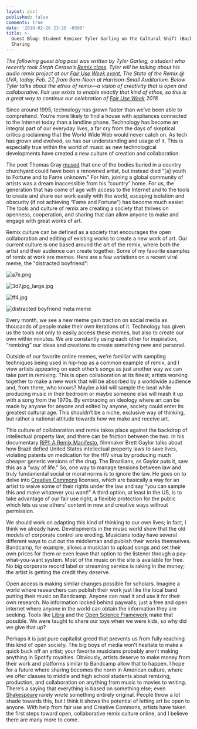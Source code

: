 ```yaml
---
layout: post
published: false
comments: true
date: '2018-02-26 23:20 -0500'
title: >-
  Guest Blog: Student Remixer Tyler Garling on the Cultural Shift (Back) Toward
  Sharing
---
```


*The following guest blog post was written by Tyler Garling, a student who recently took Steph Ceraso’s [Remix class](https://digitalwritingremix.wordpress.com/). Tyler will be talking about his audio remix project at our [Fair Use Week event](https://www.facebook.com/events/170977473523442/), The State of the Remix @ UVA, today, Feb. 27, from 9am-Noon at Harrison-Small Auditorium. Below Tyler talks about the ethos of remix—a vision of creativity that is open and collaborative. Fair use exists to enable exactly that kind of ethos, so this is a great way to continue our celebration of [Fair Use Week](https://fairuseweek.org) 2018.*

Since around 1995, technology has grown faster than we’ve been able to comprehend. You’re more likely to find a house with appliances connected to the Internet today than a landline phone. Technology has become an integral part of our everyday lives, a far cry from the days of skeptical critics proclaiming that the World Wide Web would never catch on. As tech has grown and evolved, so has our understanding and usage of it. This is especially true within the world of music as new technological developments have created a new culture of creation and collaboration. 

The poet Thomas Gray [mused](https://www.poetryfoundation.org/poems/44299/elegy-written-in-a-country-churchyard) that one of the bodies buried in a country churchyard could have been a renowned artist, but instead died “[a] youth to Fortune and to Fame unknown.” For him, joining a global community of artists was a dream inaccessible from his “country” home. For us, the generation that has come of age with access to the Internet and to the tools to create and share our work easily with the world, escaping isolation and obscurity (if not achieving “Fame and Fortune”) has become much easier. The tools and culture of remix are creating a society that thrives on openness, cooperation, and sharing that can allow anyone to make and engage with great works of art. 


Remix culture can be defined as a society that encourages the open collaboration and editing of existing works to create a new work of art. Our current culture is one based around the art of the remix, where both the artist and their audience can create together. Some of my favorite examples of remix at work are memes. Here are a few variations on a recent viral meme, the "distracted boyfriend":

![a7e.png]({{site.baseurl}}/images/a7e.png)

![3d7.jpg_large.jpg]({{site.baseurl}}/images/3d7.jpg_large.jpg)

![ff4.jpg]({{site.baseurl}}/images/ff4.jpg)

![distracted boyfriend meta meme]({{site.baseurl}}/images/478566-distracted-boyfriend.jpg)


Every month, we see a new meme gain traction on social media as thousands of people make their own iterations of it. Technology has given us the tools not only to easily access these memes, but also to create our own within minutes. We are constantly using each other for inspiration, “remixing” our ideas and creations to create something new and personal. 


Outside of our favorite online memes, we’re familiar with sampling techniques being used in hip-hop as a common example of remix, and I view artists appearing on each other’s songs as just another way we can take part in remixing. This is open collaboration at its finest; artists working together to make a new work that will be absorbed by a worldwide audience and, from there, who knows? Maybe a kid will sample the beat while producing music in their bedroom or maybe someone else will mash it up with a song from the 1970s. By embracing an ideology where art can be made by anyone for anyone and edited by anyone, society could enter its greatest cultural age. This shouldn’t be a niche, exclusive way of thinking, but rather a national attitude towards how we make and receive art.


This culture of collaboration and remix takes place against the backdrop of intellectual property law, and there can be friction between the two. In his documentary [RiP!: A Remix Manifesto](https://vimeo.com/8040182), filmmaker Brett Gaylor talks about how Brazil defied United States intellectual property laws to save lives, violating patents on medication for the HIV virus by producing much cheaper generic versions of the drug. The Brazilians, as Gaylor puts it, saw this as a “way of life.” So, one way to manage tensions between law and truly fundamental social or moral norms is to ignore the law. He goes on to delve into [Creative Commons](https://creativecommons.org/) licenses, which are basically a way for an artist to waive some of their rights under the law and say “you can sample this and make whatever you want!” A third option, at least in the US, is to take advantage of our fair use right, a flexible protection for the public which lets us use others’ content in new and creative ways without permission. 


We should work on adapting this kind of thinking to our own lives; in fact, I think we already have. Developments in the music world show that the old models of corporate control are eroding. Musicians today have several different ways to cut out the middleman and publish their works themselves. Bandcamp, for example, allows a musician to upload songs and set their own prices for them or even leave that option to the listener through a pay-what-you-want system. Most of the music on the site is available for free. No big corporate record label or streaming service is raking in the money; the artist is getting the credit they deserve. 


Open access is making similar changes possible for scholars. Imagine a world where researchers can publish their work just like the local band putting their music on Bandcamp. Anyone can read it and use it for their own research. No information locked behind paywalls; just a free and open internet where anyone in the world can obtain the information they are seeking. Tools like [Libra](http://libra.virginia.edu/) and the [Open Science Framework](http://osf.io/) make that possible. We were taught to share our toys when we were kids, so why did we give that up?


Perhaps it is just pure capitalist greed that prevents us from fully reaching this kind of open society. The big boys of media won’t hesitate to make a quick buck off an artist; your favorite musicians probably aren’t making anything in Spotify royalties. Obviously, artists deserve to make money from their work and platforms similar to Bandcamp allow that to happen. I hope for a future where sharing becomes the norm in American culture, where we offer classes to middle and high school students about remixing, production, and collaboration on anything from music to movies to writing. There’s a saying that everything is based on something else; even [Shakespeare](https://www.nytimes.com/2018/02/07/books/plagiarism-software-unveils-a-new-source-for-11-of-shakespeares-plays.html) rarely wrote something entirely original. People throw a lot shade towards this, but I think it shows the potential of letting art be open to anyone. With help from fair use and Creative Commons, artists have taken the first steps toward open, collaborative remix culture online, and I believe there are many more to come.
